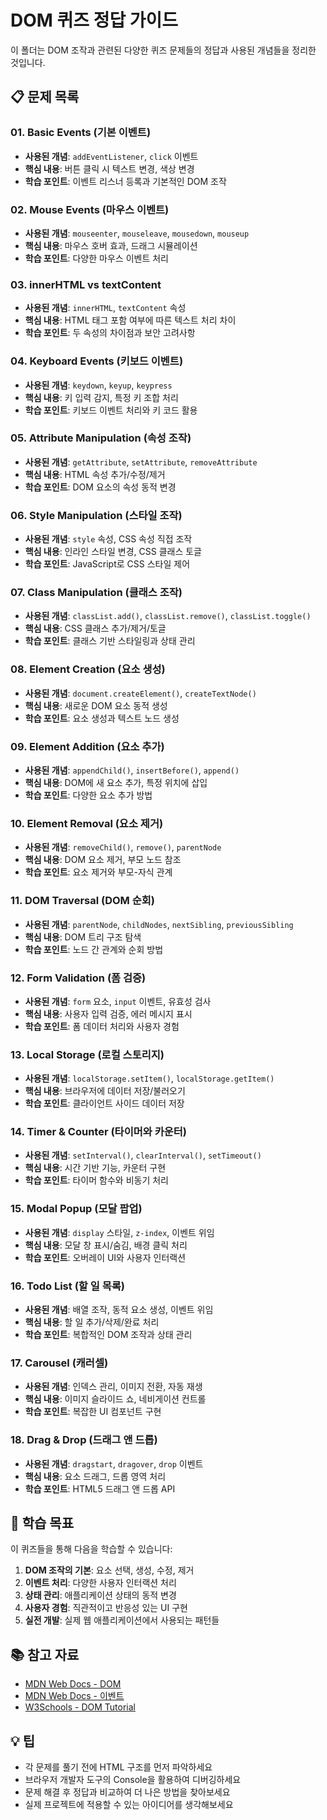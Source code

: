 # DOM 퀴즈 정답 가이드

이 폴더는 DOM 조작과 관련된 다양한 퀴즈 문제들의 정답과 사용된 개념들을 정리한 것입니다.

## 📋 문제 목록

### 01. Basic Events (기본 이벤트)
- **사용된 개념**: `addEventListener`, `click` 이벤트
- **핵심 내용**: 버튼 클릭 시 텍스트 변경, 색상 변경
- **학습 포인트**: 이벤트 리스너 등록과 기본적인 DOM 조작

### 02. Mouse Events (마우스 이벤트)
- **사용된 개념**: `mouseenter`, `mouseleave`, `mousedown`, `mouseup`
- **핵심 내용**: 마우스 호버 효과, 드래그 시뮬레이션
- **학습 포인트**: 다양한 마우스 이벤트 처리

### 03. innerHTML vs textContent
- **사용된 개념**: `innerHTML`, `textContent` 속성
- **핵심 내용**: HTML 태그 포함 여부에 따른 텍스트 처리 차이
- **학습 포인트**: 두 속성의 차이점과 보안 고려사항

### 04. Keyboard Events (키보드 이벤트)
- **사용된 개념**: `keydown`, `keyup`, `keypress`
- **핵심 내용**: 키 입력 감지, 특정 키 조합 처리
- **학습 포인트**: 키보드 이벤트 처리와 키 코드 활용

### 05. Attribute Manipulation (속성 조작)
- **사용된 개념**: `getAttribute`, `setAttribute`, `removeAttribute`
- **핵심 내용**: HTML 속성 추가/수정/제거
- **학습 포인트**: DOM 요소의 속성 동적 변경

### 06. Style Manipulation (스타일 조작)
- **사용된 개념**: `style` 속성, CSS 속성 직접 조작
- **핵심 내용**: 인라인 스타일 변경, CSS 클래스 토글
- **학습 포인트**: JavaScript로 CSS 스타일 제어

### 07. Class Manipulation (클래스 조작)
- **사용된 개념**: `classList.add()`, `classList.remove()`, `classList.toggle()`
- **핵심 내용**: CSS 클래스 추가/제거/토글
- **학습 포인트**: 클래스 기반 스타일링과 상태 관리

### 08. Element Creation (요소 생성)
- **사용된 개념**: `document.createElement()`, `createTextNode()`
- **핵심 내용**: 새로운 DOM 요소 동적 생성
- **학습 포인트**: 요소 생성과 텍스트 노드 생성

### 09. Element Addition (요소 추가)
- **사용된 개념**: `appendChild()`, `insertBefore()`, `append()`
- **핵심 내용**: DOM에 새 요소 추가, 특정 위치에 삽입
- **학습 포인트**: 다양한 요소 추가 방법

### 10. Element Removal (요소 제거)
- **사용된 개념**: `removeChild()`, `remove()`, `parentNode`
- **핵심 내용**: DOM 요소 제거, 부모 노드 참조
- **학습 포인트**: 요소 제거와 부모-자식 관계

### 11. DOM Traversal (DOM 순회)
- **사용된 개념**: `parentNode`, `childNodes`, `nextSibling`, `previousSibling`
- **핵심 내용**: DOM 트리 구조 탐색
- **학습 포인트**: 노드 간 관계와 순회 방법

### 12. Form Validation (폼 검증)
- **사용된 개념**: `form` 요소, `input` 이벤트, 유효성 검사
- **핵심 내용**: 사용자 입력 검증, 에러 메시지 표시
- **학습 포인트**: 폼 데이터 처리와 사용자 경험

### 13. Local Storage (로컬 스토리지)
- **사용된 개념**: `localStorage.setItem()`, `localStorage.getItem()`
- **핵심 내용**: 브라우저에 데이터 저장/불러오기
- **학습 포인트**: 클라이언트 사이드 데이터 저장

### 14. Timer & Counter (타이머와 카운터)
- **사용된 개념**: `setInterval()`, `clearInterval()`, `setTimeout()`
- **핵심 내용**: 시간 기반 기능, 카운터 구현
- **학습 포인트**: 타이머 함수와 비동기 처리

### 15. Modal Popup (모달 팝업)
- **사용된 개념**: `display` 스타일, `z-index`, 이벤트 위임
- **핵심 내용**: 모달 창 표시/숨김, 배경 클릭 처리
- **학습 포인트**: 오버레이 UI와 사용자 인터랙션

### 16. Todo List (할 일 목록)
- **사용된 개념**: 배열 조작, 동적 요소 생성, 이벤트 위임
- **핵심 내용**: 할 일 추가/삭제/완료 처리
- **학습 포인트**: 복합적인 DOM 조작과 상태 관리

### 17. Carousel (캐러셀)
- **사용된 개념**: 인덱스 관리, 이미지 전환, 자동 재생
- **핵심 내용**: 이미지 슬라이드 쇼, 네비게이션 컨트롤
- **학습 포인트**: 복잡한 UI 컴포넌트 구현

### 18. Drag & Drop (드래그 앤 드롭)
- **사용된 개념**: `dragstart`, `dragover`, `drop` 이벤트
- **핵심 내용**: 요소 드래그, 드롭 영역 처리
- **학습 포인트**: HTML5 드래그 앤 드롭 API

## 🎯 학습 목표

이 퀴즈들을 통해 다음을 학습할 수 있습니다:

1. **DOM 조작의 기본**: 요소 선택, 생성, 수정, 제거
2. **이벤트 처리**: 다양한 사용자 인터랙션 처리
3. **상태 관리**: 애플리케이션 상태의 동적 변경
4. **사용자 경험**: 직관적이고 반응성 있는 UI 구현
5. **실전 개발**: 실제 웹 애플리케이션에서 사용되는 패턴들

## 📚 참고 자료

- [MDN Web Docs - DOM](https://developer.mozilla.org/ko/docs/Web/API/Document_Object_Model)
- [MDN Web Docs - 이벤트](https://developer.mozilla.org/ko/docs/Web/Events)
- [W3Schools - DOM Tutorial](https://www.w3schools.com/js/js_htmldom.asp)

## 💡 팁

- 각 문제를 풀기 전에 HTML 구조를 먼저 파악하세요
- 브라우저 개발자 도구의 Console을 활용하여 디버깅하세요
- 문제 해결 후 정답과 비교하여 더 나은 방법을 찾아보세요
- 실제 프로젝트에 적용할 수 있는 아이디어를 생각해보세요
